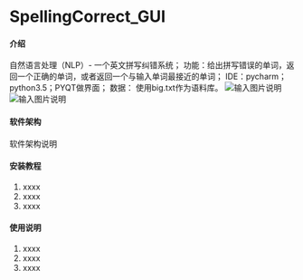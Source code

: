 # SpellingCorrect_GUI

#### 介绍
自然语言处理（NLP）- 一个英文拼写纠错系统；
功能：给出拼写错误的单词，返回一个正确的单词，或者返回一个与输入单词最接近的单词；
IDE：pycharm；python3.5；PYQT做界面；
数据：
使用big.txt作为语料库。
![输入图片说明](https://images.gitee.com/uploads/images/2021/0314/213725_c4efe2d4_8773742.png "屏幕截图.png")
![输入图片说明](https://images.gitee.com/uploads/images/2021/0314/213743_5341f85a_8773742.png "屏幕截图.png")
#### 软件架构
软件架构说明


#### 安装教程

1.  xxxx
2.  xxxx
3.  xxxx

#### 使用说明

1.  xxxx
2.  xxxx
3.  xxxx

